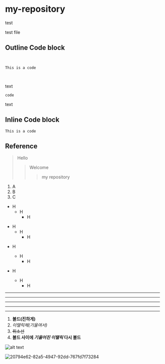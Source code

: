 # my-repository
test

test file

## Outline Code block
<pre>
<code>

This is a code

</code>
</pre>

text

    code
    
text

## Inline Code block
```This is a code```

## Reference
>Hello
>> Welcome
>>> my repository

1. A
2. B
3. C


+ H
    +   H
        +  H
- H
    - H
        - H
* H
    * H
        * H


* H
    + H
        - H

* * *

***

**********

- - - -

---------


1. __볼드(진하게)__
2. _이탤릭체(기울여서)_
3. ~~취소선~~
4. __볼드 사이에 *기울어진 이탤릭* 다시 볼드__

![alt text](https://search.pstatic.net/common?type=o&size=352x196&quality=75&direct=true&src=https%3A%2F%2Fg-grafolio.pstatic.net%2F20200930_130%2F1601440149609fM7rs_JPEG%2FLRM_EXPORT_202157600262457_20190420_193233200.jpeg%3Ftype%3Df804_452)

![20794e62-82a5-4947-92dd-767fd7f73284](https://user-images.githubusercontent.com/53389919/193438159-2a825420-c8d7-4292-9e3e-58d1fbf26ee4.jpg)
